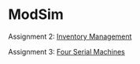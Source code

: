 # ModSim

Assignment 2: [Inventory Management](https://bergmann97.github.io/ModSim/Assignment2/Inventory-Management/index.html)

Assignment 3: [Four Serial Machines](https://bergmann97.github.io/ModSim/Assignment3/OESjs-Core3/Four-Serial-Machines-1/index.html)
